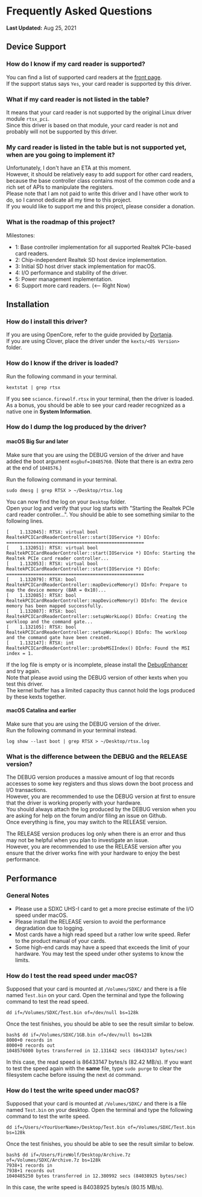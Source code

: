 #  Frequently Asked Questions

**Last Updated:** Aug 25, 2021

## Device Support

### How do I know if my card reader is supported?

You can find a list of supported card readers at the [front page](../README.md).  
If the support status says `Yes`, your card reader is supported by this driver.

### What if my card reader is not listed in the table?

It means that your card reader is not supported by the original Linux driver module `rtsx_pci`.  
Since this driver is based on that module, your card reader is not and probably will not be supported by this driver.

### My card reader is listed in the table but is not supported yet, when are you going to implement it?

Unfortunately, I don't have an ETA at this moment.  
However, it should be relatively easy to add support for other card readers, because the base controller class contains most of the common code and a rich set of APIs to manipulate the registers.  
Please note that I am not paid to write this driver and I have other work to do, so I cannot dedicate all my time to this project.   
If you would like to support me and this project, please consider a donation.

### What is the roadmap of this project?

Milestones:
- 1: Base controller implementation for all supported Realtek PCIe-based card readers.
- 2: Chip-independent Realtek SD host device implementation.
- 3: Initial SD host driver stack implementation for macOS.
- 4: I/O performance and stability of the driver.
- 5: Power management implementation.
- 6: Support more card readers. (<-- Right Now)

## Installation

### How do I install this driver?

If you are using OpenCore, refer to the guide provided by [Dortania](https://dortania.github.io/getting-started/).  
If you are using Clover, place the driver under the `kexts/<OS Version>` folder.  

### How do I know if the driver is loaded?

Run the following command in your terminal.  

```(sh)
kextstat | grep rtsx
```

If you see `science.firewolf.rtsx` in your terminal, then the driver is loaded.  
As a bonus, you should be able to see your card reader recognized as a native one in **System Information**.

### How do I dump the log produced by the driver?

#### macOS Big Sur and later
Make sure that you are using the DEBUG version of the driver and have added the boot argument `msgbuf=10485760`. (Note that there is an extra zero at the end of `1048576`.)

Run the following command in your terminal.

```(sh)
sudo dmesg | grep RTSX > ~/Desktop/rtsx.log
```

You can now find the log on your `Desktop` folder.  
Open your log and verify that your log starts with "Starting the Realtek PCIe card reader controller...".
You should be able to see something similar to the following lines.
```
[    1.132045]: RTSX: virtual bool RealtekPCICardReaderController::start(IOService *) DInfo: ===================================================
[    1.132051]: RTSX: virtual bool RealtekPCICardReaderController::start(IOService *) DInfo: Starting the Realtek PCIe card reader controller...
[    1.132053]: RTSX: virtual bool RealtekPCICardReaderController::start(IOService *) DInfo: ===================================================
[    1.132079]: RTSX: bool RealtekPCICardReaderController::mapDeviceMemory() DInfo: Prepare to map the device memory (BAR = 0x10)...
[    1.132085]: RTSX: bool RealtekPCICardReaderController::mapDeviceMemory() DInfo: The device memory has been mapped successfully.
[    1.132087]: RTSX: bool RealtekPCICardReaderController::setupWorkLoop() DInfo: Creating the workloop and the command gate...
[    1.132105]: RTSX: bool RealtekPCICardReaderController::setupWorkLoop() DInfo: The workloop and the command gate have been created.
[    1.132147]: RTSX: int RealtekPCICardReaderController::probeMSIIndex() DInfo: Found the MSI index = 1.
```
If the log file is empty or is incomplete, please install the [DebugEnhancer](https://github.com/acidanthera/DebugEnhancer) and try again.  
Note that please avoid using the DEBUG version of other kexts when you test this driver.  
The kernel buffer has a limited capacity thus cannot hold the logs produced by these kexts together.  

#### macOS Catalina and earlier

Make sure that you are using the DEBUG version of the driver.  
Run the following command in your terminal instead.  

```(sh)
log show --last boot | grep RTSX > ~/Desktop/rtsx.log
```

### What is the difference between the DEBUG and the RELEASE version?

The DEBUG version produces a massive amount of log that records accesses to some key registers and thus slows down the boot process and I/O transactions.  
However, you are recommended to use the DEBUG version at first to ensure that the driver is working properly with your hardware.  
You should always attach the log produced by the DEBUG version when you are asking for help on the forum and/or filing an issue on Github.  
Once everything is fine, you may switch to the RELEASE version.

The RELEASE version produces log only when there is an error and thus may not be helpful when you plan to investigate an issue.  
However, you are recommended to use the RELEASE version after you ensure that the driver works fine with your hardware to enjoy the best performance.

## Performance

### General Notes

- Please use a SDXC UHS-I card to get a more precise estimate of the I/O speed under macOS.  
- Please install the RELEASE version to avoid the performance degradation due to logging.
- Most cards have a high read speed but a rather low write speed. Refer to the product manual of your cards.
- Some high-end cards may have a speed that exceeds the limit of your hardware. You may test the speed under other systems to know the limits.

### How do I test the read speed under macOS?

Supposed that your card is mounted at `/Volumes/SDXC/` and there is a file named `Test.bin` on your card.
Open the terminal and type the following command to test the read speed.

```(sh)
dd if=/Volumes/SDXC/Test.bin of=/dev/null bs=128k
```

Once the test finishes, you should be able to see the result similar to below.

```(sh)
bash$ dd if=/Volumes/SDXC/1GB.bin of=/dev/null bs=128k
8000+0 records in
8000+0 records out
1048576000 bytes transferred in 12.131642 secs (86433147 bytes/sec)
```

In this case, the read speed is 86433147 bytes/s (82.42 MB/s).
If you want to test the speed again with the **same** file, type `sudo purge` to clear the filesystem cache before issuing the next `dd` command.

### How do I test the write speed under macOS?

Supposed that your card is mounted at `/Volumes/SDXC/` and there is a file named `Test.bin` on your desktop.
Open the terminal and type the following command to test the write speed.

```(sh)
dd if=/Users/<YourUserName>/Desktop/Test.bin of=/Volumes/SDXC/Test.bin bs=128k
```

Once the test finishes, you should be able to see the result similar to below.

```(sh)
bash$ dd if=/Users/FireWolf/Desktop/Archive.7z of=/Volumes/SDXC/Archive.7z bs=128k
7938+1 records in
7938+1 records out
1040485250 bytes transferred in 12.380992 secs (84038925 bytes/sec)
```

In this case, the write speed is 84038925 bytes/s (80.15 MB/s).
